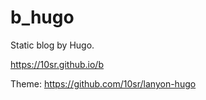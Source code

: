 b_hugo
======

Static blog by Hugo.

<https://10sr.github.io/b>

Theme: <https://github.com/10sr/lanyon-hugo>
